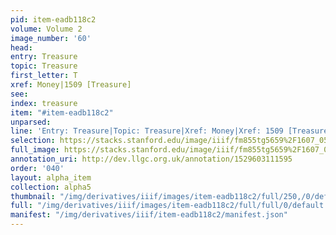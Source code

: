 ```yaml
---
pid: item-eadb118c2
volume: Volume 2
image_number: '60'
head: 
entry: Treasure
topic: Treasure
first_letter: T
xref: Money|1509 [Treasure]
see: 
index: treasure
item: "#item-eadb118c2"
unparsed: 
line: 'Entry: Treasure|Topic: Treasure|Xref: Money|Xref: 1509 [Treasure]|Index: treasure|#item-eadb118c2'
selection: https://stacks.stanford.edu/image/iiif/fm855tg5659%2F1607_0527/814,2508,3047,513/full/0/default.jpg
full_image: https://stacks.stanford.edu/image/iiif/fm855tg5659%2F1607_0527/full/full/0/default.jpg
annotation_uri: http://dev.llgc.org.uk/annotation/1529603111595
order: '040'
layout: alpha_item
collection: alpha5
thumbnail: "/img/derivatives/iiif/images/item-eadb118c2/full/250,/0/default.jpg"
full: "/img/derivatives/iiif/images/item-eadb118c2/full/full/0/default.jpg"
manifest: "/img/derivatives/iiif/item-eadb118c2/manifest.json"
---
```

